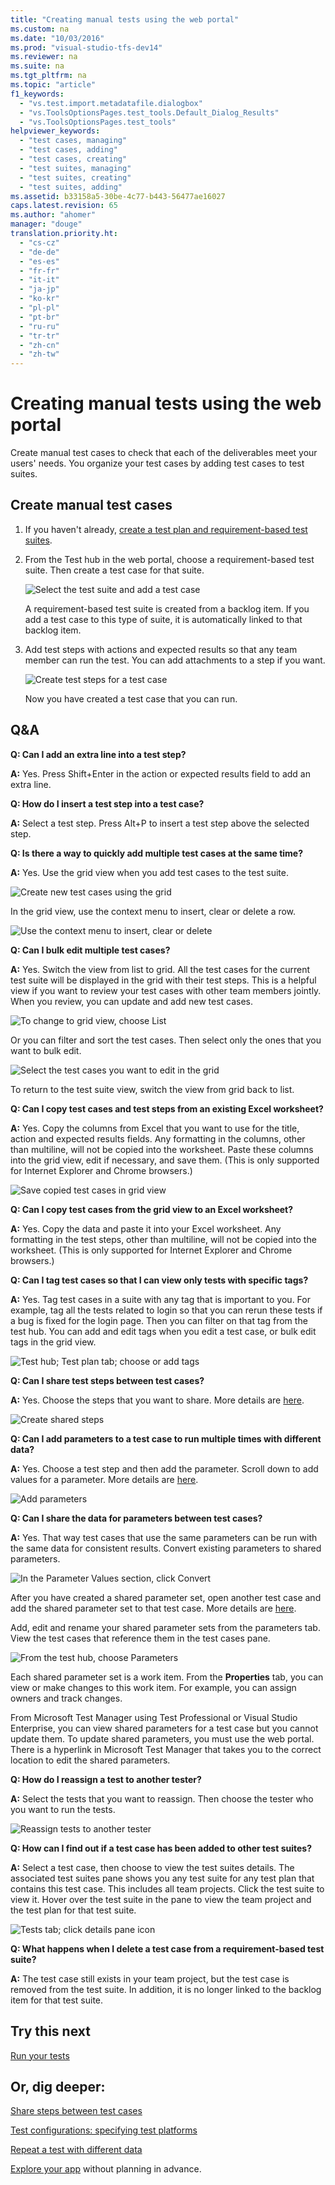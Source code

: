 ```yaml
---
title: "Creating manual tests using the web portal"
ms.custom: na
ms.date: "10/03/2016"
ms.prod: "visual-studio-tfs-dev14"
ms.reviewer: na
ms.suite: na
ms.tgt_pltfrm: na
ms.topic: "article"
f1_keywords: 
  - "vs.test.import.metadatafile.dialogbox"
  - "vs.ToolsOptionsPages.test_tools.Default_Dialog_Results"
  - "vs.ToolsOptionsPages.test_tools"
helpviewer_keywords: 
  - "test cases, managing"
  - "test cases, adding"
  - "test cases, creating"
  - "test suites, managing"
  - "test suites, creating"
  - "test suites, adding"
ms.assetid: b33158a5-30be-4c77-b443-56477ae16027
caps.latest.revision: 65
ms.author: "ahomer"
manager: "douge"
translation.priority.ht: 
  - "cs-cz"
  - "de-de"
  - "es-es"
  - "fr-fr"
  - "it-it"
  - "ja-jp"
  - "ko-kr"
  - "pl-pl"
  - "pt-br"
  - "ru-ru"
  - "tr-tr"
  - "zh-cn"
  - "zh-tw"
---
```

# Creating manual tests using the web portal
Create manual test cases to check that each of the deliverables meet your users' needs. You organize your test cases by adding test cases to test suites.  
  
## Create manual test cases  
  
1.  If you haven't already, [create a test plan and requirement-based test suites](../dv_TeamTestALM/planning-manual-tests-using-the-web-portal.md).  
  
2.  From the Test hub in the web portal, choose a requirement-based test suite. Then create a test case for that suite.  
  
     ![Select the test suite and add a test case](../dv_TeamTestALM/media/createtestsaddtestcase.png "CreateTestsAddTestCase")  
  
     A requirement-based test suite is created from a backlog item. If you add a test case to this type of suite, it is automatically linked to that backlog item.  
  
3.  Add test steps with actions and expected results so that any team member can run the test. You can add attachments to a step if you want.  
  
     ![Create test steps for a test case](../dv_TeamTestALM/media/createteststestcasedetails.png "CreateTestsTestCaseDetails")  
  
     Now you have created a test case that you can run.  
  
## Q&A  
 **Q: Can I add an extra line into a test step?**  
  
 **A:** Yes. Press Shift+Enter in the action or expected results field to add an extra line.  
  
 **Q: How do I insert a test step into a test case?**  
  
 **A:** Select a test step. Press Alt+P to insert a test step above the selected step.  
  
 **Q: Is there a way to quickly add multiple test cases at the same time?**  
  
 **A:** Yes. Use the grid view when you add test cases to the test suite.  
  
 ![Create new test cases using the grid](../dv_TeamTestALM/media/testgridnewtestcases.png "TestGridNewTestCases")  
  
 In the grid view, use the context menu to insert, clear or delete a row.  
  
 ![Use the context menu to insert, clear or delete](../dv_TeamTestALM/media/testgridinsertrow.png "TestGridInsertRow")  
  
 **Q: Can I bulk edit multiple test cases?**  
  
 **A:** Yes. Switch the view from list to grid. All the test cases for the current test suite will be displayed in the grid with their test steps. This is a helpful view if you want to review your test cases with other team members jointly. When you review, you can update and add new test cases.  
  
 ![To change to grid view, choose List](../dv_TeamTestALM/media/testgridbulkedit.png "TestGridBulkEdit")  
  
 Or you can filter and sort the test cases. Then select only the ones that you want to bulk edit.  
  
 ![Select the test cases you want to edit in the grid](../dv_TeamTestALM/media/testgrideditselected.png "TestGridEditSelected")  
  
 To return to the test suite view, switch the view from grid back to list.  
  
 **Q: Can I copy test cases and test steps from an existing Excel worksheet?**  
  
 **A:** Yes. Copy the columns from Excel that you want to use for the title, action and expected results fields. Any formatting in the columns, other than multiline, will not be copied into the worksheet. Paste these columns into the grid view, edit if necessary, and save them. (This is only supported for Internet Explorer and Chrome browsers.)  
  
 ![Save copied test cases in grid view](../dv_TeamTestALM/media/testgridexcel.png "TestGridExcel")  
  
 **Q: Can I copy test cases from the grid view to an Excel worksheet?**  
  
 **A:** Yes. Copy the data and paste it into your Excel worksheet. Any formatting in the test steps, other than multiline, will not be copied into the worksheet. (This is only supported for Internet Explorer and Chrome browsers.)  
  
 **Q: Can I tag test cases so that I can view only tests with specific tags?**  
  
 **A:** Yes. Tag test cases in a suite with any tag that is important to you. For example, tag all the tests related to login so that you can rerun these tests if a bug is fixed for the login page. Then you can filter on that tag from the test hub. You can add and edit tags when you edit a test case, or bulk edit tags in the grid view.  
  
 ![Test hub; Test plan tab; choose or add tags](../dv_TeamTestALM/media/tagtestcases.png "TagTestCases")  
  
 **Q: Can I share test steps between test cases?**  
  
 **A:** Yes. Choose the steps that you want to share. More details are [here](../dv_TeamTestALM/share-steps-between-test-cases.md).  
  
 ![Create shared steps](../dv_TeamTestALM/media/createtestssharedsteps.png "CreateTestsSharedSteps")  
  
 **Q: Can I add parameters to a test case to run multiple times with different data?**  
  
 **A:** Yes. Choose a test step and then add the parameter. Scroll down to add values for a parameter. More details are [here](../dv_TeamTestALM/repeat-a-test-with-different-data.md).  
  
 ![Add parameters](../dv_TeamTestALM/media/createtestsaddparameters.png "CreateTestsAddParameters")  
  
 **Q: Can I share the data for parameters between test cases?**  
  
 **A:** Yes. That way test cases that use the same parameters can be run with the same data for consistent results. Convert existing parameters to shared parameters.  
  
 ![In the Parameter Values section, click Convert](../dv_TeamTestALM/media/converttosharedparameters.png "ConvertToSharedParameters")  
  
 After you have created a shared parameter set, open another test case and add the shared parameter set to that test case. More details are [here](http://msdn.microsoft.com/library/dd997832.aspx#SharedParameters).  
  
 Add, edit and rename your shared parameter sets from the parameters tab. View the test cases that reference them in the test cases pane.  
  
 ![From the test hub, choose Parameters](../dv_TeamTestALM/media/managesharedparameters.png "ManageSharedParameters")  
  
 Each shared parameter set is a work item. From the **Properties** tab, you can view or make changes to this work item. For example, you can assign owners and track changes.  
  
 From Microsoft Test Manager using Test Professional or Visual Studio Enterprise, you can view shared parameters for a test case but you cannot update them. To update shared parameters, you must use the web portal. There is a hyperlink in Microsoft Test Manager that takes you to the correct location to edit the shared parameters.  
  
 **Q: How do I reassign a test to another tester?**  
  
 **A:** Select the tests that you want to reassign. Then choose the tester who you want to run the tests.  
  
 ![Reassign tests to another tester](../dv_TeamTestALM/media/createtestsreassigntests.png "CreateTestsReassignTests")  
  
 **Q: How can I find out if a test case has been added to other test suites?**  
  
 **A:** Select a test case, then choose to view the test suites details. The associated test suites pane shows you any test suite for any test plan that contains this test case. This includes all team projects. Click the test suite to view it. Hover over the test suite in the pane to view the team project and the test plan for that test suite.  
  
 ![Tests tab; click details pane icon](../dv_TeamTestALM_NotInTOC/media/testtabassociatedtestsuites.png "TestTabAssociatedTestSuites")  
  
 **Q: What happens when I delete a test case from a requirement-based test suite?**  
  
 **A:** The test case still exists in your team project, but the test case is removed from the test suite. In addition, it is no longer linked to the backlog item for that test suite.  
  
## Try this next  
 [Run your tests](../dv_TeamTestALM/running-manual-tests-using-the-web-portal.md)  
  
## Or, dig deeper:  
 [Share steps between test cases](../dv_TeamTestALM/share-steps-between-test-cases.md)  
  
 [Test configurations: specifying test platforms](../dv_TeamTestALM/test-configurations--specifying-test-platforms.md)  
  
 [Repeat a test with different data](../dv_TeamTestALM/repeat-a-test-with-different-data.md)  
  
 [Explore your app](../dv_TeamTestALM/exploratory-testing-using-microsoft-test-manager.md) without planning in advance.